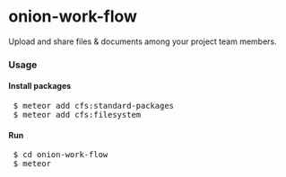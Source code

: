 # onion-work-flow
Upload and share files &amp; documents among your project team members.

<h3>Usage</h3>

<h4>Install packages</h4>

<pre> $ meteor add cfs:standard-packages
 $ meteor add cfs:filesystem</pre>

<h4>Run</h4>

<pre> $ cd onion-work-flow
 $ meteor </pre>

